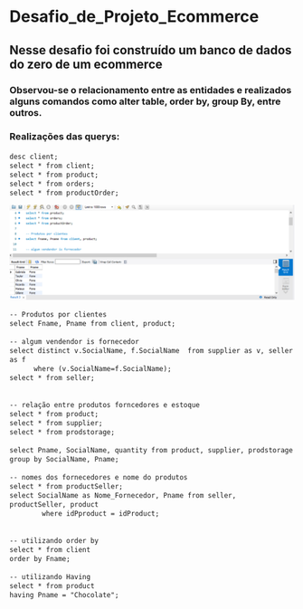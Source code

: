 # Desafio_de_Projeto_Ecommerce

## Nesse desafio foi construído um banco de dados do zero de um ecommerce

### Observou-se o relacionamento entre as entidades e realizados alguns comandos como alter table, order by, group By, entre outros.

### Realizações das querys:

```use ecommerce;
desc client;
select * from client;
select * from product;
select * from orders;
select * from productOrder;
```

![Produto/Cliente](https://github.com/gillrosas/Desafio_de_Projeto_Ecommerce/blob/main/produtos%20por%20clientes.PNG)

```
-- Produtos por clientes
select Fname, Pname from client, product;

-- algum vendendor is fornecedor
select distinct v.SocialName, f.SocialName  from supplier as v, seller as f
      where (v.SocialName=f.SocialName);
select * from seller;


-- relação entre produtos forncedores e estoque 
select * from product;
select * from supplier;
select * from prodstorage;

select Pname, SocialName, quantity from product, supplier, prodstorage
group by SocialName, Pname;

-- nomes dos fornecedores e nome do produtos 
select * from productSeller;
select SocialName as Nome_Fornecedor, Pname from seller, productSeller, product 
		where idPproduct = idProduct;
        
        
-- utilizando order by
select * from client
order by Fname;

-- utilizando Having 
select * from product 
having Pname = "Chocolate";
```
